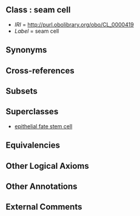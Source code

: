 
## Class : seam cell

 * *IRI* = http://purl.obolibrary.org/obo/CL_0000419
 * *Label* = seam cell

## Synonyms


## Cross-references


## Subsets


## Superclasses

 * [epithelial fate stem cell](../../CL/36/CL_0000036.md)

## Equivalencies


## Other Logical Axioms


## Other Annotations


## External Comments

